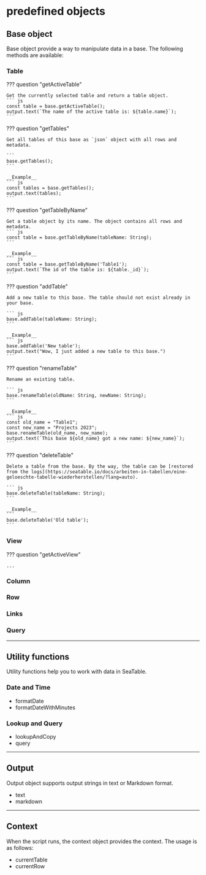 # predefined objects

## Base object

Base object provide a way to manipulate data in a base. The following methods are available:

### Table

??? question "getActiveTable"

    Get the currently selected table and return a table object.
    ``` js
    const table = base.getActiveTable();
    output.text(`The name of the active table is: ${table.name}`);
    ```

??? question "getTables"

    Get all tables of this base as `json` object with all rows and metadata.

    ```
    base.getTables();
    ```

    __Example__
    ``` js
    const tables = base.getTables();
    output.text(tables);
    ```

??? question "getTableByName"

    Get a table object by its name. The object contains all rows and metadata.
    ``` js
    const table = base.getTableByName(tableName: String);
    ```

    __Example__
    ``` js
    const table = base.getTableByName('Table1');
    output.text(`The id of the table is: ${table._id}`);
    ```
??? question "addTable"

    Add a new table to this base. The table should not exist already in your base.

    ``` js
    base.addTable(tableName: String);
    ```

    __Example__
    ``` js
    base.addTable('New table');
    output.text("Wow, I just added a new table to this base.")
    ```

??? question "renameTable"

    Rename an existing table.

    ``` js
    base.renameTable(oldName: String, newName: String);
    ```

    __Example__
    ``` js
    const old_name = "Table1";
    const new_name = "Projects 2023";
    base.renameTable(old_name, new_name);
    output.text(`This base ${old_name} got a new name: ${new_name}`);
    ```

??? question "deleteTable"

    Delete a table from the base. By the way, the table can be [restored from the logs](https://seatable.io/docs/arbeiten-in-tabellen/eine-geloeschte-tabelle-wiederherstellen/?lang=auto).

    ``` js
    base.deleteTable(tableName: String);
    ```

    __Example__
    ```
    base.deleteTable('Old table');
    ```

### View

??? question "getActiveView"

    ...

### Column

### Row

### Links

### Query

---

## Utility functions

Utility functions help you to work with data in SeaTable.

### Date and Time

- formatDate
- formatDateWithMinutes

### Lookup and Query

- lookupAndCopy
- query

---

## Output

Output object supports output strings in text or Markdown format.

- text
- markdown

---



## Context

When the script runs, the context object provides the context. The usage is as follows:

- currentTable
- currentRow